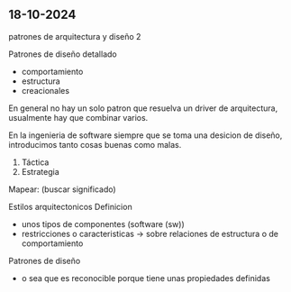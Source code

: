## 18-10-2024

patrones de arquitectura y diseño
2

Patrones de diseño detallado
- comportamiento
- estructura
- creacionales

En general no hay un solo patron que resuelva un driver de arquitectura, usualmente hay que combinar varios.

En la ingenieria de software siempre que se toma una desicion de diseño, introducimos tanto cosas buenas como malas.

1. Táctica
2. Estrategia


Mapear: (buscar significado)


Estilos arquitectonicos
Definicion
- unos tipos de componentes (software (sw))
- restricciones o caracteristicas -> sobre relaciones de estructura o de comportamiento


Patrones de diseño 
- o sea que es reconocible porque tiene unas propiedades definidas
